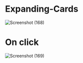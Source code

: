 # Expanding-Cards
![Screenshot (168)](https://user-images.githubusercontent.com/55451653/123816882-5182cf80-d915-11eb-994d-4d2b22d5101e.png)
# On click
![Screenshot (169)](https://user-images.githubusercontent.com/55451653/123816901-55165680-d915-11eb-828e-f170597ccb9f.png)
